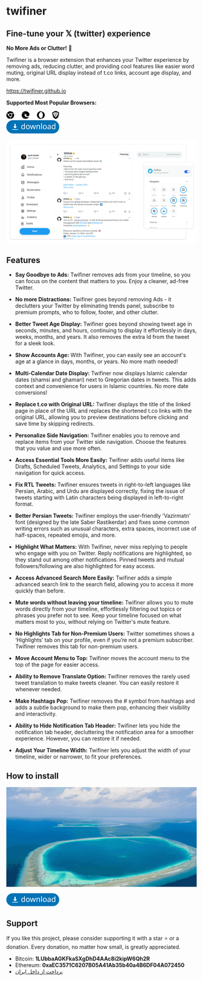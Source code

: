 # twifiner

## Fine-tune your 𝕏 (twitter) experience

**No More Ads or Clutter!** 🚀

Twifiner is a browser extension that enhances your Twitter experience by removing ads, reducing clutter, and providing cool features like easier word muting, original URL display instead of t.co links, account age display, and more.

https://twifiner.github.io

**Supported Most Popular Browsers:**

<img src="icons/browsers.svg" alt="supported browsers" width="140"/>

<br>

<a href="https://github.com/sir-kokabi/twifiner/releases/latest">
<img src="icons/download.svg" alt="download" width="140"/>
</a>


![Twifiner](icons/preview.png)

## Features

- **Say Goodbye to Ads:** Twifiner removes ads from your timeline, so you can focus on the content that matters to you. Enjoy a cleaner, ad-free Twitter.

- **No more Distractions:** Twifiner goes beyond removing Ads - it declutters your Twitter by eliminating trends panel, subscribe to premium prompts, who to follow, footer, and other clutter.

- **Better Tweet Age Display:** Twifiner goes beyond showing tweet age in seconds, minutes, and hours, continuing to display it effortlessly in days, weeks, months, and years. It also removes the extra Id from the tweet for a sleek look.

- **Show Accounts Age:** With Twifiner, you can easily see an account's age at a glance in days, months, or years. No more math needed!

- **Multi-Calendar Date Display:** Twifiner now displays Islamic calendar dates (shamsi and ghamari) next to Gregorian dates in tweets. This adds context and convenience for users in Islamic countries. No more date conversions!

- **Replace t.co with Original URL:** Twifiner displays the title of the linked page in place of the URL and replaces the shortened t.co links with the original URL, allowing you to preview destinations before clicking and save time by skipping redirects.

- **Personalize Side Navigation:** Twifiner enables you to remove and replace items from your Twitter side navigation. Choose the features that you value and use more often.

- **Access Essential Tools More Easily:** Twifiner adds useful items like Drafts, Scheduled Tweets, Analytics, and Settings to your side navigation for quick access.

- **Fix RTL Tweets:** Twifiner ensures tweets in right-to-left languages like Persian, Arabic, and Urdu are displayed correctly, fixing the issue of tweets starting with Latin characters being displayed in left-to-right format.

- **Better Persian Tweets:** Twifiner employs the user-friendly 'Vazirmatn' font (designed by the late Saber Rastikerdar) and fixes some common writing errors such as unusual characters, extra spaces, incorrect use of half-spaces, repeated emojis, and more.

- **Highlight What Matters:** With Twifiner, never miss replying to people who engage with you on Twitter. Reply notifications are highlighted, so they stand out among other notifications. Pinned tweets and mutual followers/following are also highlighted for easy access.

- **Access Advanced Search More Easily:** Twifiner adds a simple advanced search link to the search field, allowing you to access it more quickly than before.

- **Mute words without leaving your timeline:** Twifiner allows you to mute words directly from your timeline, effortlessly filtering out topics or phrases you prefer not to see. Keep your timeline focused on what matters most to you, without relying on Twitter's mute feature.

- **No Highlights Tab for Non-Premium Users:** Twitter sometimes shows a ‘Highlights’ tab on your profile, even if you’re not a premium subscriber. Twifiner removes this tab for non-premium users.

- **Move Account Menu to Top:** Twifiner moves the account menu to the top of the page for easier access.

- **Ability to Remove Translate Option:** Twifiner removes the rarely used tweet translation to make tweets cleaner. You can easily restore it whenever needed.

- **Make Hashtags Pop:** Twifiner removes the # symbol from hashtags and adds a subtle background to make them pop, enhancing their visibility and interactivity.

- **Ability to Hide Notification Tab Header:** Twifiner lets you hide the notification tab header, decluttering the notification area for a smoother experience. However, you can restore it if needed.

- **Adjust Your Timeline Width:** Twifiner lets you adjust the width of your timeline, wider or narrower, to fit your preferences.

## How to install

![](icons/install.gif)

<a href="https://github.com/sir-kokabi/twifiner/releases/latest">
    <img src="icons/download.svg" alt="download" width="140"/>
</a>

## Support
If you like this project, please consider supporting it with a star ⭐ or a donation. Every donation, no matter how small, is greatly appreciated.

- Bitcoin: **1LUbbaAGKFkaSXgDhD4AAc8i2kipW6Qh2R**
- Ethereum: **0xaEC3571C6207B05A41Ab35b40a4B6DF04A072450**
-  [پرداخت از داخل ایران](https://zarinp.al/kokabi)

